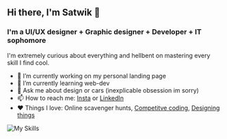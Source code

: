 ## Hi there, I'm Satwik 👋

### I'm a UI/UX designer + Graphic designer + Developer + IT sophomore

I'm extremely curious about everything and hellbent on mastering every skill I find cool.

- 🔭 I’m currently working on my personal landing page
- 🌱 I’m currently learning web-dev
- 💬 Ask me about design or cars (inexplicable obsession im sorry)
- 📫 How to reach me: [Insta](https://www.instagram.com/shock_train/) or [LinkedIn](https://www.linkedin.com/in/satwik-singh-179a54259/)
- ❤️ Things I love: Online scavenger hunts, [Competitve coding](https://www.codechef.com/users/oracle0fdephi), [Designing things](https://www.behance.net/satwikdesigns)


![My Skills](https://skillicons.dev/icons?i=vscode,c,cpp,py,git,powershell,figma,ps,xd,js,html,css,)


